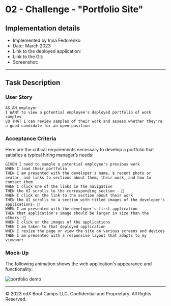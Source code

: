 # 02 - Challenge - "Portfolio Site" 
## Implementation details

* Implemented by Inna Fedorenko 
* Date: March 2023
* Link to the deployed application:
* Link to the Git:
* Screenshot:

- - - 
## Task Description

### User Story

```
AS AN employer
I WANT to view a potential employee's deployed portfolio of work samples
SO THAT I can review samples of their work and assess whether they're a good candidate for an open position
```


### Acceptance Criteria

Here are the critical requirements necessary to develop a portfolio that satisfies a typical hiring manager’s needs:

```
GIVEN I need to sample a potential employee's previous work
WHEN I load their portfolio
THEN I am presented with the developer's name, a recent photo or avatar, and links to sections about them, their work, and how to contact them
WHEN I click one of the links in the navigation
THEN the UI scrolls to the corresponding section - 👊
WHEN I click on the link to the section about their work
THEN the UI scrolls to a section with titled images of the developer's applications- 👊
WHEN I am presented with the developer's first application
THEN that application's image should be larger in size than the others- 👊
WHEN I click on the images of the applications
THEN I am taken to that deployed application
WHEN I resize the page or view the site on various screens and devices
THEN I am presented with a responsive layout that adapts to my viewport
```


### Mock-Up

The following animation shows the web application's appearance and functionality:

![portfolio demo](./Assets/02-advanced-css-homework-demo.gif)


- - -
© 2023 edX Boot Camps LLC. Confidential and Proprietary. All Rights Reserved.

